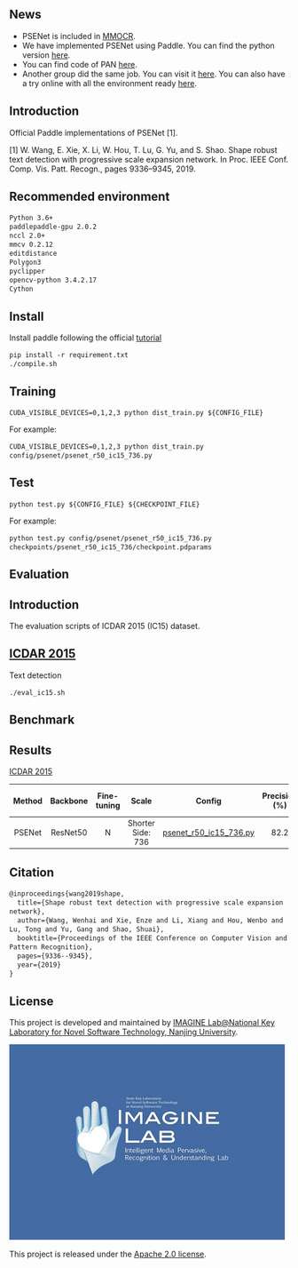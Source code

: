 ## News
- PSENet is included in [MMOCR](https://github.com/open-mmlab/mmocr).
- We have implemented PSENet using Paddle. You can find the python version [here](https://github.com/whai362/PSENet).
- You can find code of PAN [here](https://github.com/whai362/pan_pp.pytorch).
- Another group did the same job. You can visit it [here](https://github.com/PaddleEdu/OCR-models-PaddlePaddle/tree/main/PSENet). You can also have a try online with all the environment ready [here](https://aistudio.baidu.com/aistudio/projectdetail/1945560).

## Introduction
Official Paddle implementations of PSENet [1].

[1] W. Wang, E. Xie, X. Li, W. Hou, T. Lu, G. Yu, and S. Shao. Shape robust text detection with progressive scale expansion network. In Proc. IEEE Conf. Comp. Vis. Patt. Recogn., pages 9336–9345, 2019.<br>


## Recommended environment
```
Python 3.6+
paddlepaddle-gpu 2.0.2
nccl 2.0+
mmcv 0.2.12
editdistance
Polygon3
pyclipper
opencv-python 3.4.2.17
Cython
```

## Install
Install paddle following the official [tutorial](https://www.paddlepaddle.org.cn/documentation/docs/zh/install/index_cn.html)
```shell script
pip install -r requirement.txt
./compile.sh
```

## Training
```shell script
CUDA_VISIBLE_DEVICES=0,1,2,3 python dist_train.py ${CONFIG_FILE}
```
For example:
```shell script
CUDA_VISIBLE_DEVICES=0,1,2,3 python dist_train.py config/psenet/psenet_r50_ic15_736.py
```

## Test
```
python test.py ${CONFIG_FILE} ${CHECKPOINT_FILE}
```
For example:
```shell script
python test.py config/psenet/psenet_r50_ic15_736.py checkpoints/psenet_r50_ic15_736/checkpoint.pdparams
```


## Evaluation
## Introduction
The evaluation scripts of ICDAR 2015 (IC15) dataset.
## [ICDAR 2015](https://rrc.cvc.uab.es/?ch=4)
Text detection
```shell script
./eval_ic15.sh
```


## Benchmark 
## Results 

[ICDAR 2015](https://rrc.cvc.uab.es/?ch=4)

| Method | Backbone | Fine-tuning | Scale | Config | Precision (%) | Recall (%) | F-measure (%) | Model |
| :-: | :-: | :-: | :-: | :-: | :-: | :-: | :-: | :-: |
| PSENet | ResNet50 | N | Shorter Side: 736 | [psenet_r50_ic15_736.py](https://github.com/RoseSakurai/PSENet_paddle/blob/main/config/psenet/psenet_r50_ic15_736.py) | 82.2 | 79.4 | 80.7 | [Google Drive](https://drive.google.com/file/d/1K-TRoKh_VtIPGaflFdpO28fiO-UfbLvf/view?usp=sharing) |



## Citation
```
@inproceedings{wang2019shape,
  title={Shape robust text detection with progressive scale expansion network},
  author={Wang, Wenhai and Xie, Enze and Li, Xiang and Hou, Wenbo and Lu, Tong and Yu, Gang and Shao, Shuai},
  booktitle={Proceedings of the IEEE Conference on Computer Vision and Pattern Recognition},
  pages={9336--9345},
  year={2019}
}
```

## License
This project is developed and maintained by [IMAGINE Lab@National Key Laboratory for Novel Software Technology, Nanjing University](https://cs.nju.edu.cn/lutong/ImagineLab.html).

<img src="logo.jpg" alt="IMAGINE Lab">

This project is released under the [Apache 2.0 license](https://github.com/whai362/pan_pp.pytorch/blob/master/LICENSE).
